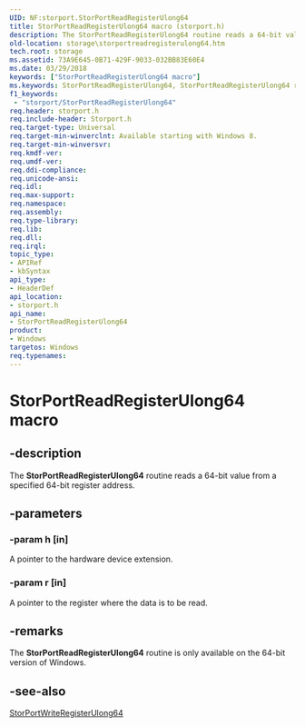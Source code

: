 ```yaml
---
UID: NF:storport.StorPortReadRegisterUlong64
title: StorPortReadRegisterUlong64 macro (storport.h)
description: The StorPortReadRegisterUlong64 routine reads a 64-bit value from a specified 64-bit register address.
old-location: storage\storportreadregisterulong64.htm
tech.root: storage
ms.assetid: 73A9E645-0B71-429F-9033-032BB83E60E4
ms.date: 03/29/2018
keywords: ["StorPortReadRegisterUlong64 macro"]
ms.keywords: StorPortReadRegisterUlong64, StorPortReadRegisterUlong64 routine [Storage Devices], storage.storportreadregisterulong64, storport/StorPortReadRegisterUlong64
f1_keywords:
 - "storport/StorPortReadRegisterUlong64"
req.header: storport.h
req.include-header: Storport.h
req.target-type: Universal
req.target-min-winverclnt: Available starting with Windows 8.
req.target-min-winversvr: 
req.kmdf-ver: 
req.umdf-ver: 
req.ddi-compliance: 
req.unicode-ansi: 
req.idl: 
req.max-support: 
req.namespace: 
req.assembly: 
req.type-library: 
req.lib: 
req.dll: 
req.irql: 
topic_type:
- APIRef
- kbSyntax
api_type:
- HeaderDef
api_location:
- storport.h
api_name:
- StorPortReadRegisterUlong64
product:
- Windows
targetos: Windows
req.typenames: 
---
```


# StorPortReadRegisterUlong64 macro


## -description


The <b>StorPortReadRegisterUlong64</b> routine reads a 64-bit value from a specified 64-bit register address.


## -parameters




### -param h [in]

A pointer to the hardware device extension.


### -param r [in]

A pointer to the register where the data is to be read. 

## -remarks



The <b>StorPortReadRegisterUlong64</b> routine is only available on the 64-bit version of Windows.




## -see-also




<a href="https://docs.microsoft.com/windows-hardware/drivers/ddi/storport/nf-storport-storportwriteregisterulong64">StorPortWriteRegisterUlong64</a>
 

 

